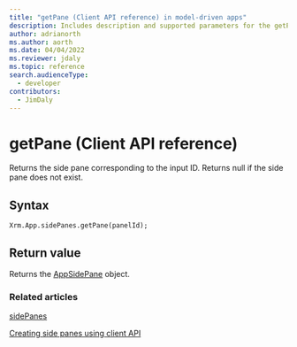 ```yaml
---
title: "getPane (Client API reference) in model-driven apps"
description: Includes description and supported parameters for the getPane method.
author: adrianorth
ms.author: aorth
ms.date: 04/04/2022
ms.reviewer: jdaly
ms.topic: reference
search.audienceType: 
  - developer
contributors:
  - JimDaly
---
```

# getPane (Client API reference)

Returns the side pane corresponding to the input ID. Returns null if the side pane does not exist.

## Syntax

`Xrm.App.sidePanes.getPane(panelId);`

## Return value

Returns the [AppSidePane](../../xrm-app-appsidepane.md) object.

### Related articles

[sidePanes](../../xrm-app-sidepanes.md)

[Creating side panes using client API](../../../create-app-side-panes.md)
